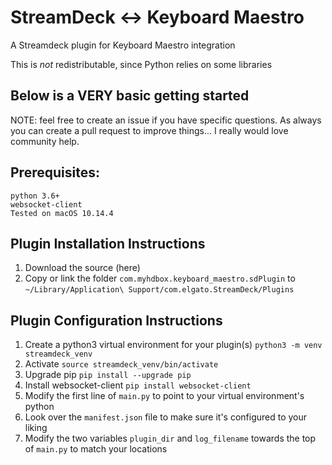 # StreamDeck <-> Keyboard Maestro
A Streamdeck plugin for Keyboard Maestro integration

This is *not* redistributable, since Python relies on some libraries

## Below is a VERY basic getting started

NOTE: feel free to create an issue if you have specific questions.  As always you can create a pull request to improve things... I really would love community help.

## Prerequisites:

```
python 3.6+
websocket-client
Tested on macOS 10.14.4
```

## Plugin Installation Instructions

1. Download the source (here)
2. Copy or link the folder `com.myhdbox.keyboard_maestro.sdPlugin` to `~/Library/Application\ Support/com.elgato.StreamDeck/Plugins`

## Plugin Configuration Instructions

1. Create a python3 virtual environment for your plugin(s)
`python3 -m venv streamdeck_venv`
2. Activate
`source streamdeck_venv/bin/activate`
3. Upgrade pip
`pip install --upgrade pip`
4. Install websocket-client
`pip install websocket-client`
5. Modify the first line of `main.py` to point to your virtual environment's python
6. Look over the `manifest.json` file to make sure it's configured to your liking
7. Modify the two variables `plugin_dir` and `log_filename` towards the top of `main.py` to match your locations

